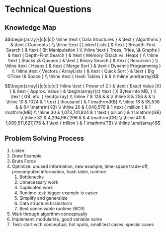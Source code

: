 # Technical Questions

## Knowledge Map

$$\begin{array}{|c|c|c|}
\hline \text { Data Structures } & \text { Algorithms } & \text { Concepts } \\
\hline \text { Linked Lists } & \text { Breadth-First Search } & \text { Bit Manipulation } \\
\hline \text { Trees, Tries, \& Graphs } & \text { Depth-First Search } & \text { Memory (Stack vs. Heap) } \\
\hline \text { Stacks \& Queues } & \text { Binary Search } & \text { Recursion } \\
\hline \text { Heaps } & \text { Merge Sort } & \text { Dynamic Programming } \\
\hline \text { Vectors / ArrayLists } & \text { Quick Sort } & \text { Big OTime \& Space } \\
\hline \text { Hash Tables } & & \\
\hline
\end{array}$$

$$\begin{array}{|c|c|c|c|}
\hline \text { Power of 2 } & \text { Exact Value (X) } & \text { Approx. Value } & \begin{array}{c}
\text { X Bytes into MB, } \\
\text { GB, etc. }
\end{array} \\
\hline 7 & 128 & & \\
\hline 8 & 256 & & \\
\hline 10 & 1024 & 1 \text { thousand } & 1 \mathrm{KB} \\
\hline 16 & 65,536 & & 64 \mathrm{KB} \\
\hline 20 & 1,048,576 & 1 \text { million } & 1 \mathrm{MB} \\
\hline 30 & 1,073,741,824 & 1 \text { billion } & 1 \mathrm{GB} \\
\hline 32 & 4,294,967,296 & & 4 \mathrm{GB} \\
\hline 40 & 1,099,511,627,776 & 1 \text { trillion } & 1 \mathrm{TB} \\
\hline
\end{array}$$

## Problem Solving Process

1. Listen
2. Draw Example
3. Brute Force
4. Optimize: unused information, new example, time-space trade-off, precomputed information, hash table, runtime
   1. Bottlenecks
   2. Unnecessary work
   3. Duplicated work
   4. Runtime test: bigger example is easier
   5. Simplify and generalize
   6. Data structure brainstorm
   7. Best conceivable runtime (BCR)
5. Walk through algorithm conceptually
6. Implement: modularize, good variable name
7. Test: start with conceptual, hot spots, small test cases, special cases